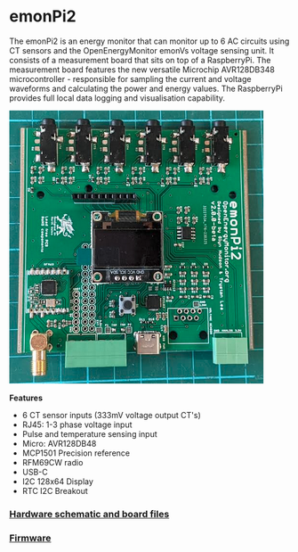 # emonPi2

The emonPi2 is an energy monitor that can monitor up to 6 AC circuits using CT sensors and the OpenEnergyMonitor emonVs voltage sensing unit. It consists of a measurement board that sits on top of a RaspberryPi. The measurement board features the new versatile Microchip AVR128DB348 microcontroller - responsible for sampling the current and voltage waveforms and calculating the power and energy values. The RaspberryPi provides full local data logging and visualisation capability.

![board](emonPi2.png)

**Features**

- 6 CT sensor inputs (333mV voltage output CT's)
- RJ45: 1-3 phase voltage input
- Pulse and temperature sensing input
- Micro: AVR128DB48
- MCP1501 Precision reference
- RFM69CW radio
- USB-C
- I2C 128x64 Display
- RTC I2C Breakout

### [Hardware schematic and board files](hardware)

### [Firmware](firmware)
